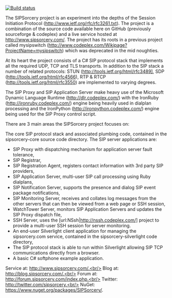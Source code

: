 [![Build status](https://ci.appveyor.com/api/projects/status/github/sipsorcery/sipsorcery?svg=true)](https://ci.appveyor.com/project/sipsorcery/sipsorcery) 

The SIPSorcery project is an experiment into the depths of the Session Initiation Protocol (http://www.ietf.org/rfc/rfc3261.txt). The project is a combination of the source code available here on GitHub (previously sourceforge & codeplex) and a live service hosted at http://www.sipsorcery.com/. 
The project has its roots in a previous project called mysipswitch (http://www.codeplex.com/Wikipage?ProjectName=mysipswitch) which was deprecated in the mid noughties.

At its heart the project consists of a C# SIP protocol stack that implements all the required UDP, TCP and TLS transports. In addition to the SIP stack a number of related protocols: STUN (http://tools.ietf.org/html/rfc3489], SDP (http://tools.ietf.org/html/rfc4566), RTP & RTCP (http://tools.ietf.org/html/rfc3550) are implemented to varying degrees.

The SIP Proxy and SIP Application Server make heavy use of the Microsoft Dynamic Language Runtime (http://dlr.codeplex.com/) with the IronRuby (http://ironruby.codeplex.com/) engine being heavily used in dialplan processing and the IronPython (http://ironpython.codeplex.com/) engine being used for the SIP Proxy control script.

There are 3 main areas the SIPSorcery project focuses on:

The core SIP protocol stack and associated plumbing code, contained in the sipsorcery-core source code directory.
The SIP server applications are:
- SIP Proxy with dispatching mechanism for application server fault tolerance,
- SIP Registrar,
- SIP Registration Agent, registers contact information with 3rd party SIP providers,
- SIP Application Server, multi-user SIP call processing using Ruby dialplans,
- SIP Notification Server, supports the presence and dialog SIP event package notifications,
- SIP Monitoring Server, receives and collates log messages from the other servers that can then be viewed from a web page or SSH session,
- WatchTower Server, monitors SIP Application Servers and updates the SIP Proxy dispatch file,
- SSH Server, uses the [url:NSsh|http://nssh.codeplex.com/] project to provide a multi-user SSH session for server monitoring.
- An end-user Silverlight client application for managing the sipsorcery.com service, contained in the sipsorcery-silverlight code directory,
- The SIP protocol stack is able to run within Silverlight allowing SIP TCP communications directly from a browser. 
- A basic C# softphone example application.

Service at: http://www.sipsorcery.com/.<br/>
Blog at: http://blog.sipsorcery.com/.<br/>
Forum at: http://forum.sipsorcery.com/index.php.<br/>
Twitter:  http://twitter.com/sipsorcery.<br/>
NuGet: https://www.nuget.org/packages/SIPSorcery/.
